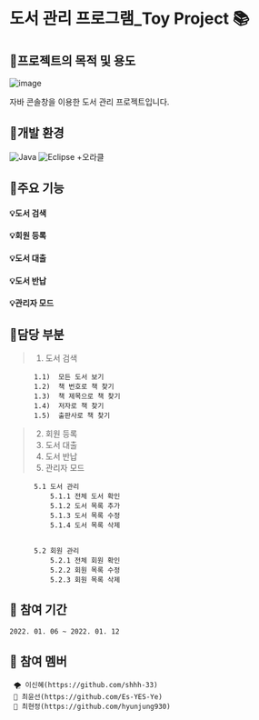 # 도서 관리 프로그램_Toy Project 📚


## 🎈프로젝트의 목적 및 용도
   ![image](https://user-images.githubusercontent.com/87368059/163702109-b402fd23-db7e-4dd2-b085-b7d28b2278db.png)

   자바 콘솔창을 이용한 도서 관리 프로젝트입니다.


## 🎈개발 환경

  ![Java](https://img.shields.io/badge/java-%23ED8B00.svg?style=for-the-badge&logo=java&logoColor=white)
  ![Eclipse](https://img.shields.io/badge/Eclipse-FE7A16.svg?style=for-the-badge&logo=Eclipse&logoColor=white)
  +오라클

## 🎈주요 기능

#### 💡도서 검색



#### 💡회원 등록

#### 💡도서 대출
#### 💡도서 반납
#### 💡관리자 모드


## 🎈담당 부분

>  1)  도서 검색
   >>  
          1.1)  모든 도서 보기
          1.2)  책 번호로 책 찾기
          1.3)  책 제목으로 책 찾기
          1.4)  저자로 책 찾기
          1.5)  출판사로 책 찾기

 >  2)  회원 등록
 >  3)  도서 대출
 >  4)  도서 반납
 >  5)  관리자 모드
 >>
          5.1 도서 관리
              5.1.1 전체 도서 확인
              5.1.2 도서 목록 추가
              5.1.3 도서 목록 수정
              5.1.4 도서 목록 삭제
              
              
          5.2 회원 관리
              5.2.1 전체 회원 확인
              5.2.2 회원 목록 수정
              5.2.3 회원 목록 삭제
            


## 🎈 참여 기간
    2022. 01. 06 ~ 2022. 01. 12
    
## 🎈 참여 멤버
     🌪 이신혜(https://github.com/shhh-33)
     🐑 최윤선(https://github.com/Es-YES-Ye)
     🦦 최현정(https://github.com/hyunjung930)
        
    
